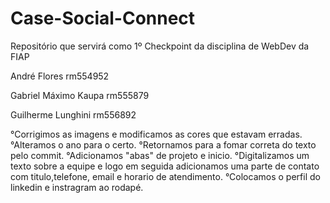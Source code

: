 # Case-Social-Connect
Repositório que servirá como 1º Checkpoint da disciplina de WebDev da FIAP



André Flores rm554952



Gabriel Máximo Kaupa rm555879



Guilherme Lunghini rm556892



°Corrigimos as imagens e modificamos as cores que estavam erradas.
°Alteramos o ano para o certo.
°Retornamos para a fomar correta do texto pelo commit.
°Adicionamos "abas" de projeto e inicio.
°Digitalizamos um texto sobre a equipe e logo em seguida adicionamos uma parte de contato com titulo,telefone, email e horario de atendimento.
°Colocamos o perfil do linkedin e instragram ao rodapé.
